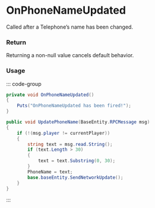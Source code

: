 # OnPhoneNameUpdated
<Badge type="info" text="Electronic"/><Badge type="danger" text="Carbon Compatible"/><Badge type="warning" text="Oxide Compatible"/>
Called after a Telephone’s name has been changed.

### Return
Returning a non-null value cancels default behavior.

### Usage
::: code-group
```csharp [Example]
private void OnPhoneNameUpdated()
{
	Puts("OnPhoneNameUpdated has been fired!");
}
```
```csharp [Source — Assembly-CSharp @ PhoneController]
public void UpdatePhoneName(BaseEntity.RPCMessage msg)
{
	if (!(msg.player != currentPlayer))
	{
		string text = msg.read.String();
		if (text.Length > 30)
		{
			text = text.Substring(0, 30);
		}
		PhoneName = text;
		base.baseEntity.SendNetworkUpdate();
	}
}

```
:::
